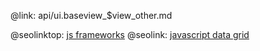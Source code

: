 @link: api/ui.baseview_$view_other.md

@seolinktop: [js frameworks](https://webix.com)
@seolink: [javascript data grid](https://webix.com/widget/datatable/)
